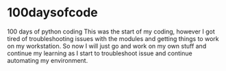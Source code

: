 # 100daysofcode
100 days of python coding
This was the start of my coding, however I got tired of troubleshooting issues with the modules and getting things to work on my workstation. So now I will just go and work on my own stuff and continue my learning as I start to troubleshoot issue and continue automating my environment.
